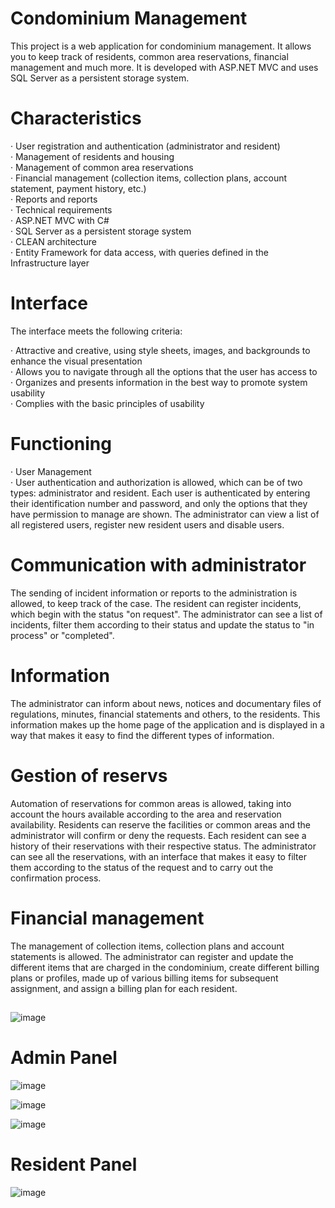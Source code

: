 
<h1> Condominium Management </h1>
<p> This project is a web application for condominium management. It allows you to keep track of residents, common area reservations, financial management and much more. It is developed with ASP.NET MVC and uses SQL Server as a persistent storage system. </p>   

<h1> Characteristics </h1>
· User registration and authentication (administrator and resident) </br>
· Management of residents and housing </br>
· Management of common area reservations </br>
· Financial management (collection items, collection plans, account statement, payment history, etc.) </br>
· Reports and reports </br>
· Technical requirements </br>
· ASP.NET MVC with C# </br>
· SQL Server as a persistent storage system </br>
· CLEAN architecture </br>
· Entity Framework for data access, with queries defined in the Infrastructure layer </br>

<h1> Interface </h1>
<p> The interface meets the following criteria: </p>

· Attractive and creative, using style sheets, images, and backgrounds to enhance the visual presentation </br>
· Allows you to navigate through all the options that the user has access to </br>
· Organizes and presents information in the best way to promote system usability </br>
· Complies with the basic principles of usability </br>

<h1> Functioning </h1>
· User Management </br>
· User authentication and authorization is allowed, which can be of two types: administrator and resident. Each user is authenticated by entering their identification number and password, and only the options that they have permission to manage are shown. The administrator can view a list of all registered users, register new resident users and disable users. </br>

<h1> Communication with administrator </h1>
The sending of incident information or reports to the administration is allowed, to keep track of the case. The resident can register incidents, which begin with the status "on request". The administrator can see a list of incidents, filter them according to their status and update the status to "in process" or "completed".

<h1> Information </h1>
The administrator can inform about news, notices and documentary files of regulations, minutes, financial statements and others, to the residents. This information makes up the home page of the application and is displayed in a way that makes it easy to find the different types of information.

<h1> Gestion of reservs </h1>
Automation of reservations for common areas is allowed, taking into account the hours available according to the area and reservation availability. Residents can reserve the facilities or common areas and the administrator will confirm or deny the requests. Each resident can see a history of their reservations with their respective status. The administrator can see all the reservations, with an interface that makes it easy to filter them according to the status of the request and to carry out the confirmation process.

<h1> Financial management </h1>
The management of collection items, collection plans and account statements is allowed. The administrator can register and update the different items that are charged in the condominium, create different billing plans or profiles, made up of various billing items for subsequent assignment, and assign a billing plan for each resident.


 ##


![image](https://user-images.githubusercontent.com/82195641/234741797-8bc1d9bc-7e0d-4be8-ab98-b3d4428a7b3a.png)


<h1> Admin Panel </h1>



![image](https://user-images.githubusercontent.com/82195641/234741879-87f45852-ceaa-47e6-81d8-a22b62bfd143.png)


![image](https://user-images.githubusercontent.com/82195641/234741933-bb1255a9-9095-4c05-92f3-2a2a01dd5c7b.png)


![image](https://user-images.githubusercontent.com/82195641/234741958-11462190-7e0b-4fca-9bbe-8883a285996f.png)



<h1> Resident Panel </h1>

![image](https://user-images.githubusercontent.com/82195641/234742050-ea06a0e1-b557-4575-860d-ee373686dbea.png)
